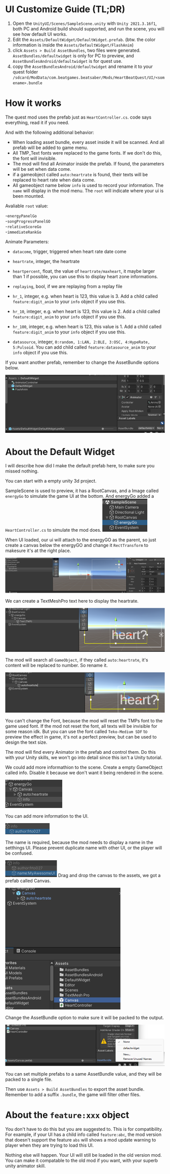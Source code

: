 # UI Customize Guide (TL;DR)

1. Open the `UnityUI/Scenes/SampleScene.unity` with `Unity 2021.3.16f1`, both PC and Android build should supported, and run the scene, you will see how default UI works.
2. Edit the `Assets/DefaultWidget/DefaultWidget.prefab`. (btw. the color information is inside the `Assets/DefaultWidget/FlashAnim`)
3. click `Assets > Build AssetBundles`, two files were generated. `AssetBundles/defaultwidget` is only for PC to preview, and `AssetBundlesAndroid/defaultwidget` is for quest use.
4. copy the `AssetBundlesAndroid/defaultwidget` and rename it to your quest folder `/sdcard/ModData/com.beatgames.beatsaber/Mods/HeartBeatQuest/UI/<somename>.bundle`

# How it works

The quest mod uses the prefab just as `HeartController.cs`. code says everything, read it if you need.

And with the following additional behavior:

- When loading asset bundle, every asset inside it will be scanned. And all prefab will be added to game menu.
- All TMP_Text fonts were replaced to the game fonts. If we don't do this, the font will invisible.
- The mod will find all Animator inside the prefab. If found, the parameters will be set when data come.
- if a gameobject called `auto:heartrate` is found, their texts will be replaced to heart rate when data come.
- All gameobject name below `info` is used to record your information. The `name` will display in the mod menu. The `root` will indicate where your ui is been mounted.

Avaliable `root` value:

-`energyPanelGo`  
-`songProgressPanelGO`  
-`relativeScoreGo`  
-`immediateRankGo`  

Animate Parameters:

- `datacome`, trigger, triggered when heart rate date come  
- `heartrate`, integer, the heartrate
- `heartpercent`, float, the value of `heartrate/maxheart`, it maybe larger than 1 if possible, you can use this to display heart zone informations.  
- `replaying`, bool, if we are replaying from a replay file  

- `hr_1`, integer, e.g. when heart is 123, this value is 3. Add a child called `feature:digit_anim` to your `info` object if you use this.  
- `hr_10`, integer, e.g. when heart is 123, this value is 2. Add a child called `feature:digit_anim` to your `info` object if you use this.  
- `hr_100`, integer, e.g. when heart is 123, this value is 1. Add a child called `feature:digit_anim` to your `info` object if you use this.  

- `datasource`, integer, `0:random, 1:LAN, 2:BLE, 3:OSC, 4:HypeRate, 5:Pulsoid`. You can add child called `feature:datasource_anim` to your `info` object if you use this.  

If you want another prefab, remember to change the AssetBundle options below.

![alt text](image.png)

# About the Default Widget

I will describe how did I make the default prefab here, to make sure you missed nothing.

You can start with a empty unity 3d project.

SampleScene is used to preview, it has a RootCanvas, and a Image called `energyGo` to simulate the game UI at the bottom. And energyGo added a `HeartController.cs` to simulate the mod does.
![alt text](image-1.png)

 When UI loaded, our ui will attach to the energyGO as the parent, so just create a canvas below the energyGO and change it `RectTransform` to makesure it's at the right place.

![alt text](image-2.png)

We can create a TextMeshPro text here to display the heartrate.

![alt text](image-3.png)

The mod will search all `GameObject`, if they called `auto:heartrate`, it's content will be replaced to number. So rename it.

![alt text](image-4.png)

You can't change the Font, because the mod will reset the TMPs font to the game used font. If the mod not reset the font, all texts will be invisible for some reason idk. But you can use the font called `Teko-Medium SDF` to preview the effect in game, it's not a perfect preview, but can be used to design the text size.

The mod will find every Animator in the prefab and control them. Do this with your Unity skills, we won't go into detail since this isn't a Unity tutorial.


We could add more informathion to the scene. Create a empty GameObject called info. Disable it because we don't want it being rendered in the scene.

![alt text](image-7.png)

You can add more information to the UI.

![alt text](image-8.png)

The name is required, because the mod needs to display a name in the setthings UI. Please prevent duplicate name with other UI, or the player will be confused.

![alt text](image-9.png)
Drag and drop the canvas to the assets, we got a prefab called Canvas.

![alt text](image-5.png)

Change the AssetBundle option to make sure it will be packed to the output.

![alt text](image-6.png)

You can set multiple prefabs to a same AssetBundle value, and they will be packed to a single file.

Then use `Assets > Build AssetBundles` to export the asset bundle. Remember to add a suffix `.bundle`, the game will filter other files.

# About the `feature:xxx` object

You don't have to do this but you are suggested to. This is for compatibility. For example, if your UI has a child info called `feature:abc`, the mod version that doesn't support the feature `abs` will shows a mod update warning to player when they are trying to load this UI.

Nothing else will happen. Your UI will still be loaded in the old version mod. You can make it compatable to the old mod if you want, with your superb unity animator skill.